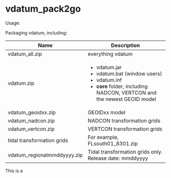 vdatum_pack2go
==============
Usage:

Packaging vdatum, including:

Name | Description
-----| -----------
vdatum_all.zip | everything vdatum
vdatum.zip | <ul><li>vdatum.jar</li><li>vdatum.bat (window users)</li><li>vdatum.inf</li><li>**core** folder, including NADCON, VERTCON and the newest GEOID model</li></ul>
vdatum_geoidxx.zip | GEOIDxx model
vdatum_nadcon.zip | NADCON transformation grids
vdatum_vertcon.zip | VERTCON transformation grids
tidal transformation grids | For example, FLsouth01_8301.zip
vdatum_regionalmmddyyyy.zip | Tidal transformation grids only. Release date: mmddyyyy

This is a  